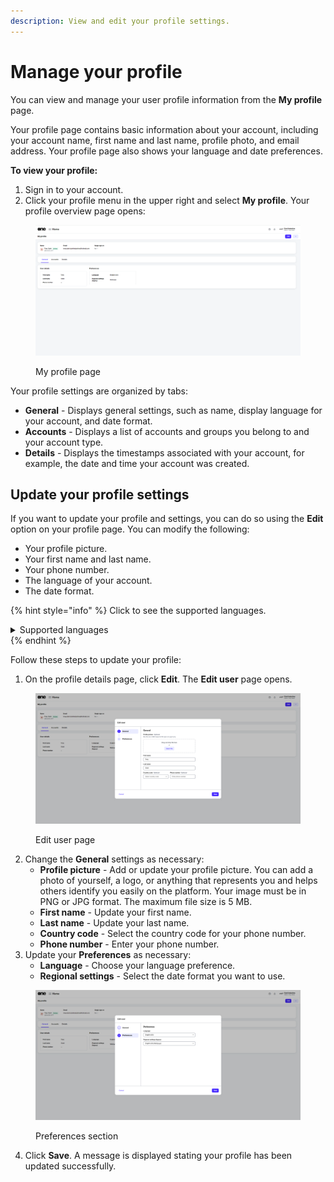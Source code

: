 ```yaml
---
description: View and edit your profile settings.
---
```


# Manage your profile

You can view and manage your user profile information from the **My profile** page.&#x20;

Your profile page contains basic information about your account, including your account name, first name and last name, profile photo, and email address. Your profile page also shows your language and date preferences.

**To view your profile:**

1. Sign in to your account.
2. Click your profile menu in the upper right and select **My profile**. Your profile overview page opens:

<figure><img src="../../../.gitbook/assets/image (994).png" alt=""><figcaption><p>My profile page</p></figcaption></figure>

Your profile settings are organized by tabs:

* **General** - Displays general settings, such as name, display language for your account, and date format.
* **Accounts** - Displays a list of accounts and groups you belong to and your account type.
* **Details** - Displays the timestamps associated with your account, for example, the date and time your account was created.

## Update your profile settings <a href="#update-your-profile-settings" id="update-your-profile-settings"></a>

If you want to update your profile and settings, you can do so using the **Edit** option on your profile page. You can modify the following:

* Your profile picture.
* Your first name and last name.
* Your phone number.&#x20;
* The language of your account.
* The date format.

{% hint style="info" %}
Click to see the supported languages.

<details>

<summary>Supported languages</summary>

* Chinese (Simplified)
* Chinese (Traditional)
* Czech
* Dutch
* English (UK)
* English (US)
* French
* German
* Hungarian
* Italian
* Japanese
* Korean
* Norwegian
* Portuguese
* Polish
* Russian
* Spanish
* Swedish

</details>
{% endhint %}

Follow these steps to update your profile:

1. On the profile details page, click **Edit**. The **Edit user** page opens.

<figure><img src="../../../.gitbook/assets/image (32).png" alt=""><figcaption><p>Edit user page</p></figcaption></figure>

2. Change the **General** settings as necessary:
   * **Profile picture** - Add or update your profile picture. You can add a photo of yourself, a logo, or anything that represents you and helps others identify you easily on the platform. Your image must be in PNG or JPG format. The maximum file size is 5 MB.
   * **First name** - Update your first name.
   * **Last name** - Update your last name.
   * **Country code** - Select the country code for your phone number.
   * **Phone number** - Enter your phone number.
3. Update your **Preferences** as necessary:
   * **Language** - Choose your language preference.
   * **Regional settings** - Select the date format you want to use.

<figure><img src="../../../.gitbook/assets/image (33).png" alt=""><figcaption><p>Preferences section</p></figcaption></figure>

4. Click **Save**. A message is displayed stating your profile has been updated successfully.
